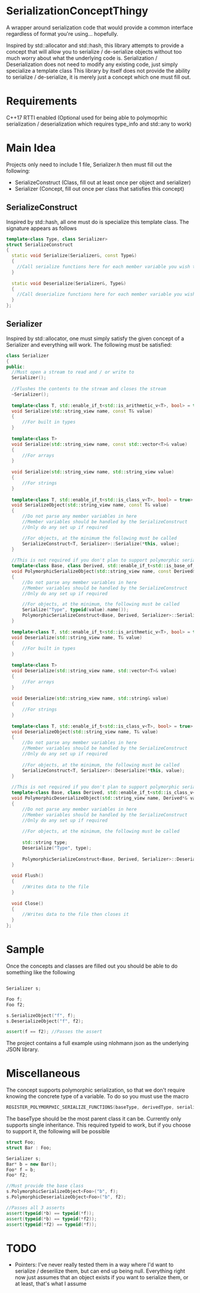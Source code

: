 # SerializationConceptThingy
A wrapper around serialization code that would provide a common interface regardless of format you're using... hopefully. 

Inspired by std::allocator and std::hash, this library attempts to provide a concept that will allow you to serialize / de-serialize objects without too much worry about what the underlying code is. Serialization / Deserialization does not need to modify any existing code, just simply specialize a template class This library by itself does not provide the ability to serialize / de-serialize, it is merely just a concept which one must fill out.

# Requirements
C++17
RTTI enabled (Optional used for being able to polymoprhic serialization / deserialization which requires type_info and std::any to work)

# Main Idea
Projects only need to include 1 file, Serializer.h then must fill out the following:
- SerializeConstruct (Class, fill out at least once per object and serializer)
- Serializer (Concept, fill out once per class that satisfies this concept)

## SerializeConstruct
Inspired by std::hash, all one must do is specialize this template class. The signature appears as follows

```c++
template<class Type, class Serializer>
struct SerializeConstruct
{
  static void Serialize(Serializer&, const Type&)
  {
    //Call serialize functions here for each member variable you wish to serialize
  }
  
  static void Deserialize(Serializer&, Type&)
  {
    //Call deserialize functions here for each member variable you wish to deserialize
  }
};
```

## Serializer
Inspired by std::allocator, one must simply satisfy the given concept of a Serializer and everything will work.
The following must be satisfied:

```c++
class Serializer
{
public:
  //Must open a stream to read and / or write to
  Serializer();
  
  //Flushes the contents to the stream and closes the stream
  ~Serializer();
  
  template<class T, std::enable_if_t<std::is_arithmetic_v<T>, bool> = true>
  void Serialize(std::string_view name, const T& value)
  {
      //For built in types
  }
 
  template<class T>
  void Serialize(std::string_view name, const std::vector<T>& value)
  {
      //For arrays
  }
 
  void Serialize(std::string_view name, std::string_view value)
  {
      //For strings
  }
 
  template<class T, std::enable_if_t<std::is_class_v<T>, bool> = true>
  void SerializeObject(std::string_view name, const T& value)
  {
      //Do not parse any member variables in here
      //Member variables should be handled by the SerializeConstruct
      //Only do any set up if required

      //For objects, at the minimum the following must be called
      SerializeConstruct<T, Serializer>::Serialize(*this, value);
  }
 
  //This is not required if you don't plan to support polymorphic serialization
  template<class Base, class Derived, std::enable_if_t<std::is_base_of_v<Base, Derived>, bool> = true>
  void PolymorphicSerializeObject(std::string_view name, const Derived& value)
  {
      //Do not parse any member variables in here
      //Member variables should be handled by the SerializeConstruct
      //Only do any set up if required

      //For objects, at the minimum, the following must be called
      Serialize("Type", typeid(value).name());
      PolymorphicSerializeConstruct<Base, Derived, Serializer>::Serialize(*this, value);
  }
 
  template<class T, std::enable_if_t<std::is_arithmetic_v<T>, bool> = true>
  void Deserialize(std::string_view name, T& value)
  {
      //For built in types
  }
 
  template<class T>
  void Deserialize(std::string_view name, std::vector<T>& value)
  {
      //For arrays
  }
 
  void Deserialize(std::string_view name, std::string& value)
  {
      //For strings
  }
 
  template<class T, std::enable_if_t<std::is_class_v<T>, bool> = true>
  void DeserializeObject(std::string_view name, T& value)
  {
      //Do not parse any member variables in here
      //Member variables should be handled by the SerializeConstruct
      //Only do any set up if required
  
      //For objects, at the minimum, the following must be called
      SerializeConstruct<T, Serializer>::Deserialize(*this, value);
  }
 
  //This is not required if you don't plan to support polymorphic serialization
  template<class Base, class Derived, std::enable_if_t<std::is_class_v<Base>, bool> = true>
  void PolymorphicDeserializeObject(std::string_view name, Derived*& value)
  {
      //Do not parse any member variables in here
      //Member variables should be handled by the SerializeConstruct
      //Only do any set up if required
  
      //For objects, at the minimum, the following must be called
  
      std::string type;
      Deserialize("Type", type);
 
      PolymorphicSerializeConstruct<Base, Derived, Serializer>::Deserialize(*this, value, type);
  }
 
  void Flush()
  {
      //Writes data to the file
  }
 
  void Close()
  {
      //Writes data to the file then closes it
  }  
};
```
# Sample
Once the concepts and classes are filled out you should be able to do something like the following
```c++

Serializer s;

Foo f;
Foo f2;

s.SerializeObject("f", f);
s.DeserializeObject("f", f2);

assert(f == f2); //Passes the assert

```
The project contains a full example using nlohmann json as the underlying JSON library.

# Miscellaneous
The concept supports polymorphic serialization, so that we don't require knowing the concrete type of a variable. To do so you must use the macro

```c++
REGISTER_POLYMORPHIC_SERIALIZE_FUNCTIONS(baseType, derivedType, serializerType);
```
The baseType should be the most parent class it can be. Currently only supports single inheritance.
This required typeid to work, but if you choose to support it, the following will be possible

```c++
struct Foo;
struct Bar : Foo;

Serializer s;
Bar* b = new Bar();
Foo* f = b;
Foo* f2;

//Must provide the base class
s.PolymorphicSerializeObject<Foo>("b", f);
s.PolymorphicDeserializeObject<Foo>("b", f2);

//Passes all 3 asserts
assert(typeid(*b) == typeid(*f));
assert(typeid(*b) == typeid(*f2));
assert(typeid(*f2) == typeid(*f));
```

# TODO
- Pointers: I've never really tested them in a way where I'd want to serialize / deserilize them, but can end up being null. Everything right now just assumes that an object exists if you want to serialize them, or at least, that's what I assume

